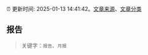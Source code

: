 :alarm_clock: 更新时间: 2025-01-13 14:41:42。[文章来源](/README.md)、[文章分类](/TAGS.md)

## 报告


> 关键字：`报告`、`月报`



